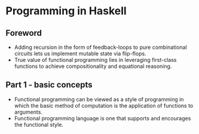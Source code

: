 # Programming in Haskell
## Foreword
- Adding recursion in the form of feedback-loops to pure combinational circuits lets us implement mutable state via flip-flops.
- True value of functional programming lies in leveraging first-class functions to achieve compositionality and equational reasoning.

## Part 1 - basic concepts
- Functional programming can be viewed as a style of programming in which the basic method of computation is the application of functions to arguments.
- Functional programming language is one that supports and encourages the functional style.